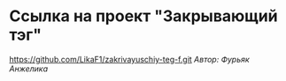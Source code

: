 #  Ссылка на проект "Закрывающий тэг"
https://github.com/LikaF1/zakrivayuschiy-teg-f.git
 *Автор: Фурьяк Анжелика*
